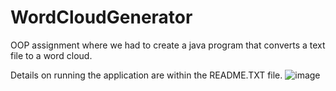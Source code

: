 # WordCloudGenerator
OOP assignment where we had to create a java program that converts a text file to a word cloud.

Details on running the application are within the README.TXT file.
![image](https://user-images.githubusercontent.com/99755989/157258374-33bb2a9f-0a01-41f7-9c2c-d8ca2f340743.png)
